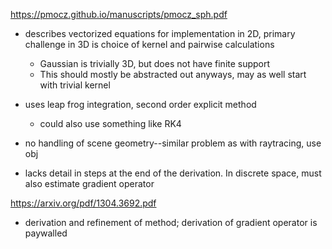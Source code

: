 https://pmocz.github.io/manuscripts/pmocz_sph.pdf
* describes vectorized equations for implementation in 2D, primary challenge in 3D is choice of kernel and pairwise calculations
  - Gaussian is trivially 3D, but does not have finite support
  - This should mostly be abstracted out anyways, may as well start with trivial kernel

* uses leap frog integration, second order explicit method
  - could also use something like RK4

* no handling of scene geometry--similar problem as with raytracing, use obj

* lacks detail in steps at the end of the derivation. In discrete space, must also estimate gradient operator

https://arxiv.org/pdf/1304.3692.pdf
* derivation and refinement of method; derivation of gradient operator is paywalled

